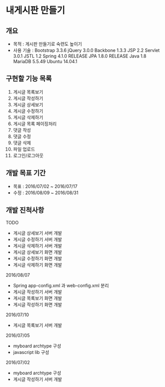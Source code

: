 # 내게시판 만들기

## 개요
- 목적 : 게시판 만들기로 숙련도 높이기
- 사용 기술 :
Bootstrap 3.3.6
jQuery 3.0.0
Backbone 1.3.3
JSP 2.2
Servlet 3.0.1
JSTL 1.2
Spring 4.1.0 RELEASE
JPA 1.8.0 RELEASE
Java 1.8
MariaDB 5.5.49
Ubuntu 14.04.1

## 구현할 기능 목록
01. 게시글 목록보기
02. 게시글 작성하기
03. 게시글 상세보기
04. 게시글 수정하기
05. 게시글 삭제하기
06. 게시글 목록 페이징처리
07. 댓글 작성
08. 댓글 수정
09. 댓글 삭제
10. 파일 업로드
11. 로그인/로그아웃

## 개발 목표 기간
- 목표 : 2016/07/02 ~ 2016/07/17
- 수정 : 2016/08/09 ~ 2016/08/31

## 개발 진척사항
TODO
- 게시글 상세보기 서버 개발
- 게시글 수정하기 서버 개발
- 게시글 삭제하기 서버 개발
- 게시글 상세보기 화면 개발
- 게시글 수정하기 화면 개발
- 게시글 삭제하기 화면 개발

2016/08/07
- Spring app-config.xml 과 web-config.xml 분리
- 게시글 작성하기 서버 개발
- 게시글 목록보기 화면 개발
- 게시글 작성하기 화면 개발

2016/07/10
- 게시글 목록보기 서버 개발

2016/07/05
- myboard archtype 구성
- javascript lib 구성

2016/07/02
- myboard archtype 구성
- 게시글 작성하기 서버 개발
